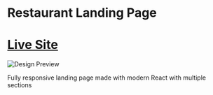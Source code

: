 # Restaurant Landing Page
# [Live Site](https://restaurant-landing-page-orpin.vercel.app/)

![Design Preview](https://camo.githubusercontent.com/a85a3ea6d2267b7f09f0b5f7be8944e0fdd2eeae0cf80dd8706649e89678e936/68747470733a2f2f692e6962622e636f2f356a78424b70772f696d6167652e706e67)

Fully responsive landing page made with modern React with multiple sections
